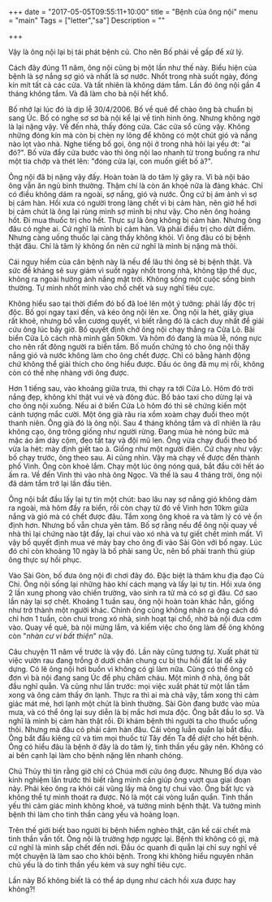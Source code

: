 +++
date = "2017-05-05T09:55:11+10:00"
title = "Bệnh của ông nội"
menu = "main"
Tags = ["letter","sa"]
Description = ""

+++

Vậy là ông nội lại bị tái phát bệnh củ. Cho nên Bố phải về gấp để xử lý.


Cách đây đúng 11 năm, ông nội cũng bị một lần như thế này. Biểu hiện của bệnh là sợ nắng sợ gió và nhất là sợ nước. Nhốt trong nhà suốt ngày, đóng kín mít tất cả các cửa. Và tất nhiên là không dám tắm. Lần đó ông nội gần 4 tháng không tắm. Và đã làm cho bà nội hết khổ.

Bố nhớ lại lúc đó là dịp lễ 30/4/2006. Bố về quê để chào ông bà chuẩn bị sang Úc. Bố có nghe sơ sơ bà nội kể lại về tình hình ông. Nhưng không ngờ là lại nặng vậy. Về đến nhà, thấy đóng cửa. Các cửa sổ cũng vậy. Không những đóng kín mà còn bị chèn ny lông để không có một chút gió và nắng nào lọt vào nhà.
Nghe tiếng bố gọi, ông nội ở trong nhà hỏi lại yếu ớt: "ai đó?". Bố vừa đẩy cửa bước vào thì ông nội lao nhanh từ trong buồng ra như một tia chớp và thét lên: "đóng cửa lại, con muốn giết bố à?".

Ông nội đã bị nặng vậy đấy. Hoàn toàn là do tâm lý gây ra. Vì bà nội bảo ông vẫn ăn ngủ bình thường. Thậm chí là còn ăn khoẻ nữa là đàng khác. Chỉ có điều không dám ra ngoài, sợ nắng, gió và nước. Ông cứ bị ám ảnh vì sợ bị cảm hàn. Hồi xưa có người trong làng chết vì bị cảm hàn, nên giờ hể hơi bị cảm chút là ông lại rùng mình sợ mình bị như vậy. Cho nên ông hoảng hốt. Đi mua thuốc trị cho hết. Thực sự là ông không bị cảm hàn. Nhưng ông đâu có nghe ai. Cứ nghĩ là mình bị cảm hàn. Và phải điều trị cho dứt điểm. Nhưng càng uống thuốc lại càng thấy không khỏi. Vì ông đâu có bị bệnh thật đâu. Chỉ là tâm lý không ổn nên cứ nghĩ là mình bị nặng mà thôi.

Cái nguy hiểm của căn bệnh này là nếu để lâu thì ông sẽ bị bệnh thật. Và sức đề kháng sẽ suy giảm vì suốt ngày nhốt trong nhà, không tập thể dục, không ra ngoài hưởng ánh nắng mặt trời. Không sống một cuộc sống bình thường. Tự mình nhốt mình vào chổ chết và suy nghĩ tiêu cực.

Không hiểu sao tại thời điểm đó bố đã loé lên một ý tưởng: phải lấy độc trị độc. Bố gọi ngay taxi đến, và kéo ông nội lên xe. Ông nội la hét, giãy giụa rất khoẻ, nhưng bố vẫn cương quyết, vì biết rằng đó là cách duy nhất để giải cứu ông lúc bấy giờ. Bố quyết định chở ông nội chạy thẳng ra Cửa Lò. Bãi biển Cửa Lò cách nhà mình gần 50km. Và hôm đó đang là mùa lễ, nóng nực cho nên rất đông người ra biển tắm. Bố muốn chứng tỏ cho ông nội thấy nắng gió và nước không làm cho ông chết được. Chỉ có bằng hành động chứ không thể giải thích cho ông hiểu được. Đầu óc ông đã mụ mị rồi, không còn có thể nhẹ nhàng với ông được.

Hơn 1 tiếng sau, vào khoảng giữa trưa, thì chạy ra tới Cửa Lò. Hôm đó trời nắng đẹp, không khí thật vui vẻ và đông đúc. Bố bảo taxi cho dừng lại và cho ông nội xuống. Nếu ai ở biển Cửa Lò hôm đó thì sẽ chứng kiến một cảnh tượng mắc cười. Một ông già râu ria xồm xoàm chạy đuổi theo một thanh niên. Ông già đó là ông nội. Sau 4 tháng không tắm và dĩ nhiên là râu không cạo, ông trông giống như người rừng. Đang mùa hè nóng bức mà mặc áo ấm dày cộm, đeo tất tay và đội mũ len. Ông vừa chạy đuổi theo bố vừa la hét: mày định giết tao à. Giống như một người điên. Cứ chạy như vậy: bố chạy trước, ông theo sau. Ai cũng nhìn. Vậy mà chạy về được đến thành phố Vinh. Ông còn khoẻ lắm. Chạy một lúc ông nóng quá, bắt đầu cởi hết áo ấm ra. Về đến Vinh thì vào nhà ông Ngọc. Và thế là sau 4 tháng trời, ông nội đã dám tắm trở lại lần đầu tiên.


Ông nội bắt đầu lấy lại tự tin một chút: bao lâu nay sợ nắng gió không dám ra ngoài, mà hôm đấy ra biển, rồi còn chạy từ đó về Vinh hơn 10km giữa nắng và gió mà có chết được đâu. Tắm xong ông khoẻ ra và tâm lý có vẻ ổn định hơn. Nhưng bố vẫn chưa yên tâm. Bố sợ rằng nếu để ông nội quay về nhà thì lại chứng nào tật đấy, lại chui vào xó nhà và tự giết chết mình mất. Vì vậy bố quyết định mua vé máy bay cho ông đi vào Sài Gòn với bố ngay. Lúc đó chỉ còn khoảng 10 ngày là bố phải sang Úc, nên bố phải tranh thủ giúp ông thực sự hồi phục.


Vào Sài Gòn, bố đưa ông nội đi chơi đây đó. Đặc biệt là thăm khu địa đạo Củ Chi. Ông nội sống lại những hào khí cách mạng và lấy lại tự tin. Hồi xưa ông 2 lần xung phong vào chiến trường, vào sinh ra tử mà có sợ gì đâu. Cớ sao lần này lại sợ chết. Khoảng 1 tuần sau, ông nội hoàn toàn khác hẳn, giống như trở thành một người khác. Chính ông cũng không nhận ra ông cách đó chỉ hơn 1 tuần, còn chui trong xó nhà, sinh hoạt tại chổ, nhờ bà nội đưa cơm vào. Quay về quê, bà nội mừng lắm, và kiếm việc cho ông làm để ông không còn "_nhàn cư vi bất thiện_" nữa.


Câu chuyện 11 năm về trước là vậy đó. Lần này cũng tương tự. Xuất phát từ việc vườn rau đang trồng ở dưới chân chung cư bị thu hồi đất lại để xây dựng. Có lẽ ông nội hơi buồn vì không có gì làm nữa. Cũng có thể ông cô đơn vì bà nội đang sang Úc để phụ chăm cháu. Một mình ở nhà, ông bắt đầu nghĩ quẫn. Và cũng như lần trước: mọi việc xuất phát từ một lần tắm xong và ông cảm thấy ớn lạnh. Thực ra thì ai mà chả vậy, tắm xong thì cảm giác mát mẻ, hơi lạnh một chút là bình thường. Sài Gòn đang bước vào mùa mưa, và có thể ông lại suy diễn là bị mắc hơi mưa độc. Ông bắt đầu lo sợ. Và nghĩ là mình bị cảm hàn thật rồi. Đi khám bệnh thì người ta cho thuốc uống thôi. Nhưng mà đâu có phải cảm hàn đâu. Cái vòng luẫn quẩn lại bắt đầu. Ông bắt đầu kiêng cữ và tìm mọi thuốc từ Tây đến Ta để _diệt_ cho hết bệnh. Ông có hiểu đâu là bệnh ở đây là do tâm lý, tinh thần yếu gây nên. Không có ai bên cạnh lại làm cho bệnh nặng lên nhanh chóng.

Chú Thủy thì tin rằng giờ chỉ có Chúa mới cứu ông được. Nhưng Bố dựa vào kinh nghiệm lần trước thì biết rằng mình cần giúp ông vượt qua giai đoạn này. Phải kéo ông ra khỏi cái vũng lầy mà ông tự chui vào. Ông bất lực và không thể tự mình thoát ra được. Nó là một cái vòng luẩn quẩn. Tinh thần yếu thì cảm giác mình không khoẻ, và tưởng mình bệnh thật. Và tưởng mình bệnh thì làm cho tinh thần càng yếu và hoảng loạn.


Trên thế giới biết bao người bị bệnh hiểm nghèo thật, cận kề cái chết mà tinh thần vẫn tốt. Ông nội là trường hợp ngược lại. Bệnh thì không có gì, mà cứ nghĩ là mình sắp chết đến nơi. Đầu óc quanh đi quẫn lại chỉ suy nghĩ về một chuyện là làm sao cho khỏi bệnh. Trong khi không hiểu nguyên nhân chủ yếu là do tinh thần yếu kém và suy nghĩ tiêu cực.


Lần này Bố không biết là có thể áp dụng như cách hồi xưa được hay không?!



